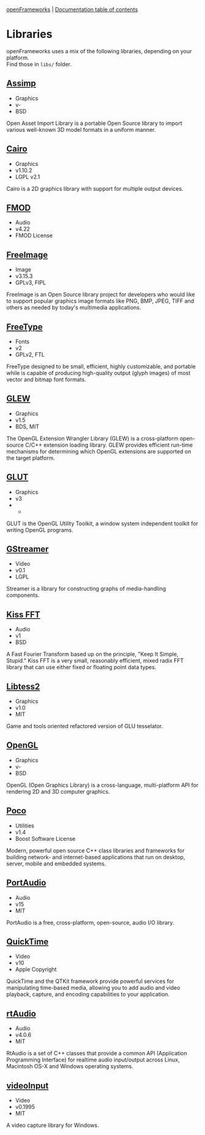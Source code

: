 [openFrameworks](http://openframeworks.cc/) | [Documentation table of contents](table_of_contents.md)

Libraries
=========

openFrameworks uses a mix of the following libraries, depending on your platform.  
Find those in `libs/` folder.

[Assimp](http://assimp.sourceforge.net/)
--------
* Graphics
* v-
* BSD

Open Asset Import Library is a portable Open Source library to import various well-known 3D model formats in a uniform manner.

[Cairo](http://cairographics.org/)
-------
* Graphics
* v1.10.2
* LGPL v2.1

Cairo is a 2D graphics library with support for multiple output devices.

[FMOD](http://www.fmod.org/)
------
* Audio
* v4.22
* FMOD License

[FreeImage](http://freeimage.sourceforge.net/)
-----------
* Image
* v3.15.3
* GPLv3, FIPL

FreeImage is an Open Source library project for developers who would like to support popular graphics image formats like PNG, BMP, JPEG, TIFF and others as needed by today's multimedia applications.

[FreeType](http://www.freetype.org/)
----------
* Fonts
* v2
* GPLv2, FTL

FreeType designed to be small, efficient, highly customizable, and portable while is capable of producing high-quality output (glyph images) of most vector and bitmap font formats.

[GLEW](http://glew.sourceforge.net/)
------
* Graphics
* v1.5
* BDS, MIT

The OpenGL Extension Wrangler Library (GLEW) is a cross-platform open-source C/C++ extension loading library. GLEW provides efficient run-time mechanisms for determining which OpenGL extensions are supported on the target platform.

[GLUT](http://www.opengl.org/resources/libraries/glut/)
------
* Graphics
* v3
* -

GLUT is the OpenGL Utility Toolkit, a window system independent toolkit for writing OpenGL programs.

[GStreamer](http://gstreamer.freedesktop.org/)
-----------
* Video
* v0.1
* LGPL

Streamer is a library for constructing graphs of media-handling components.

[Kiss FFT](http://kissfft.sourceforge.net/)
----------
* Audio
* v1
* BSD

A Fast Fourier Transform based up on the principle, "Keep It Simple, Stupid." Kiss FFT is a very small, reasonably efficient, mixed radix FFT library that can use either fixed or floating point data types.

[Libtess2](https://code.google.com/p/libtess2/)
----------
* Graphics
* v1.0
* MIT

Game and tools oriented refactored version of GLU tesselator. 

[OpenGL](http://www.opengl.org/)
--------
* Graphics
* v-
* BSD

OpenGL (Open Graphics Library) is a cross-language, multi-platform API for rendering 2D and 3D computer graphics.

[Poco](http://pocoproject.org/)
------
* Utilities
* v1.4
* Boost Software License

Modern, powerful open source C++ class libraries and frameworks for building network- and internet-based applications that run on desktop, server, mobile and embedded systems. 

[PortAudio](http://www.portaudio.com/)
-----------
* Audio
* v15
* MIT

PortAudio is a free, cross-platform, open-source, audio I/O library.

[QuickTime](http://developer.apple.com/quicktime/)
-----------
* Video
* v10
* Apple Copyright

QuickTime and the QTKit framework provide powerful services for manipulating time-based media, allowing you to add audio and video playback, capture, and encoding capabilities to your application.

[rtAudio](http://www.music.mcgill.ca/~gary/rtaudio/)
---------
* Audio
* v4.0.6
* MIT

RtAudio is a set of C++ classes that provide a common API (Application Programming Interface) for realtime audio input/output across Linux, Macintosh OS-X and Windows operating systems.

[videoInput](https://github.com/ofTheo/videoInput)
------------
* Video
* v0.1995
* MIT

A video capture library for Windows. 
